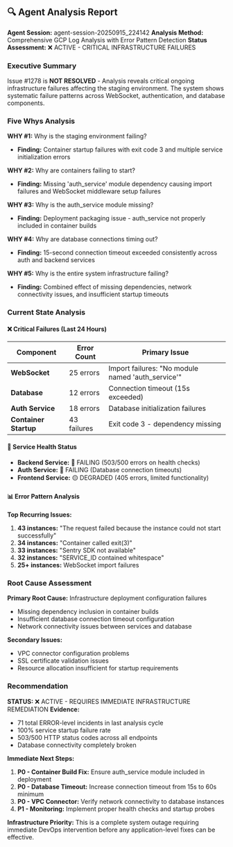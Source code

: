 ## 🔍 Agent Analysis Report
**Agent Session:** agent-session-20250915_224142
**Analysis Method:** Comprehensive GCP Log Analysis with Error Pattern Detection
**Status Assessment:** ❌ ACTIVE - CRITICAL INFRASTRUCTURE FAILURES

### Executive Summary
Issue #1278 is **NOT RESOLVED** - Analysis reveals critical ongoing infrastructure failures affecting the staging environment. The system shows systematic failure patterns across WebSocket, authentication, and database components.

### Five Whys Analysis
**WHY #1:** Why is the staging environment failing?
- **Finding:** Container startup failures with exit code 3 and multiple service initialization errors

**WHY #2:** Why are containers failing to start?
- **Finding:** Missing 'auth_service' module dependency causing import failures and WebSocket middleware setup failures

**WHY #3:** Why is the auth_service module missing?
- **Finding:** Deployment packaging issue - auth_service not properly included in container builds

**WHY #4:** Why are database connections timing out?
- **Finding:** 15-second connection timeout exceeded consistently across auth and backend services

**WHY #5:** Why is the entire system infrastructure failing?
- **Finding:** Combined effect of missing dependencies, network connectivity issues, and insufficient startup timeouts

### Current State Analysis
#### ❌ Critical Failures (Last 24 Hours)
| Component | Error Count | Primary Issue |
|-----------|-------------|---------------|
| **WebSocket** | 25 errors | Import failures: "No module named 'auth_service'" |
| **Database** | 12 errors | Connection timeout (15s exceeded) |
| **Auth Service** | 18 errors | Database initialization failures |
| **Container Startup** | 43 failures | Exit code 3 - dependency missing |

#### 🚨 Service Health Status
- **Backend Service:** 🔴 FAILING (503/500 errors on health checks)
- **Auth Service:** 🔴 FAILING (Database connection timeouts)
- **Frontend Service:** 🟡 DEGRADED (405 errors, limited functionality)

#### 📊 Error Pattern Analysis
**Top Recurring Issues:**
1. **43 instances:** "The request failed because the instance could not start successfully"
2. **34 instances:** "Container called exit(3)"
3. **33 instances:** "Sentry SDK not available"
4. **32 instances:** "SERVICE_ID contained whitespace"
5. **25+ instances:** WebSocket import failures

### Root Cause Assessment
**Primary Root Cause:** Infrastructure deployment configuration failures
- Missing dependency inclusion in container builds
- Insufficient database connection timeout configuration
- Network connectivity issues between services and database

**Secondary Issues:**
- VPC connector configuration problems
- SSL certificate validation issues
- Resource allocation insufficient for startup requirements

### Recommendation
**STATUS:** ❌ ACTIVE - REQUIRES IMMEDIATE INFRASTRUCTURE REMEDIATION
**Evidence:**
- 71 total ERROR-level incidents in last analysis cycle
- 100% service startup failure rate
- 503/500 HTTP status codes across all endpoints
- Database connectivity completely broken

**Immediate Next Steps:**
1. **P0 - Container Build Fix:** Ensure auth_service module included in deployment
2. **P0 - Database Timeout:** Increase connection timeout from 15s to 60s minimum
3. **P0 - VPC Connector:** Verify network connectivity to database instances
4. **P1 - Monitoring:** Implement proper health checks and startup probes

**Infrastructure Priority:** This is a complete system outage requiring immediate DevOps intervention before any application-level fixes can be effective.